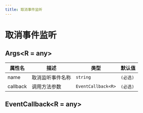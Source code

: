 ```yaml
---
title: 取消事件监听
---
```

# 取消事件监听

<code src="./off.tsx"></code>

## Args<R = any>

| 属性名 | 描述 | 类型 | 默认值 |
| ---- | ---- | ---- | ---- |
| name | 取消监听事件名称 | `string` | `(必选)`|
| callback | 调用方法参数 | `EventCallback<R>` | `(必选)` |


## EventCallback<R = any>
